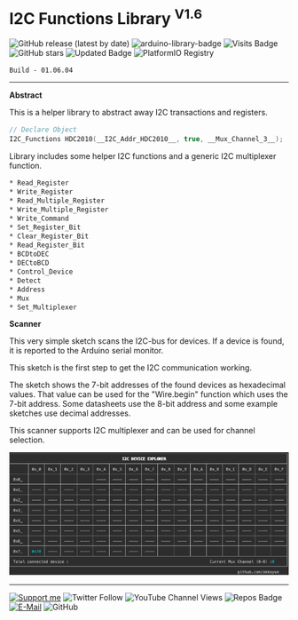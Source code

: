 # I2C Functions Library <sup>V1.6</sup>

![GitHub release (latest by date)](https://img.shields.io/github/v/release/akkoyun/I2C_Functions) ![arduino-library-badge](https://www.ardu-badge.com/badge/I2C_Functions.svg?) ![Visits Badge](https://badges.pufler.dev/visits/akkoyun/I2C_Functions) ![GitHub stars](https://img.shields.io/github/stars/akkoyun/I2C_Functions?style=flat&logo=github) ![Updated Badge](https://badges.pufler.dev/updated/akkoyun/I2C_Functions) ![PlatformIO Registry](https://badges.registry.platformio.org/packages/akkoyun/library/I2C_Functions.svg)

	Build - 01.06.04

---

**Abstract**

This is a helper library to abstract away I2C transactions and registers.

```C++
// Declare Object
I2C_Functions HDC2010(__I2C_Addr_HDC2010__, true, __Mux_Channel_3__);
```

Library includes some helper I2C functions and a generic I2C multiplexer function.

    * Read_Register
    * Write_Register
    * Read_Multiple_Register
    * Write_Multiple_Register
    * Write_Command
    * Set_Register_Bit
    * Clear_Register_Bit
    * Read_Register_Bit
    * BCDtoDEC
    * DECtoBCD
    * Control_Device
    * Detect
    * Address
    * Mux
    * Set_Multiplexer

**Scanner**

This very simple sketch scans the I2C-bus for devices. If a device is found, it is reported to the Arduino serial monitor.

This sketch is the first step to get the I2C communication working.

The sketch shows the 7-bit addresses of the found devices as hexadecimal values. That value can be used for the "Wire.begin" function which uses the 7-bit address. Some datasheets use the 8-bit address and some example sketches use decimal addresses.

This scanner supports I2C multiplexer and can be used for channel selection.

![I2C Scanner](https://github.com/akkoyun/I2C_Functions/blob/main/Documents/ScreenShot.png)

---

[![Support me](https://img.shields.io/badge/Support-PATREON-GREEN.svg)](https://www.patreon.com/bePatron?u=62967889) ![Twitter Follow](https://img.shields.io/twitter/follow/gunceakkoyun?style=social) ![YouTube Channel Views](https://img.shields.io/youtube/channel/views/UCIguQGdaBT1GnnVMz5qAZ2Q?style=social) ![Repos Badge](https://badges.pufler.dev/repos/akkoyun) [![E-Mail](https://img.shields.io/badge/E_Mail-Mehmet_Gunce_Akkoyun-blue.svg)](mailto:akkoyun@me.com) ![GitHub](https://img.shields.io/github/license/akkoyun/Statistical) 